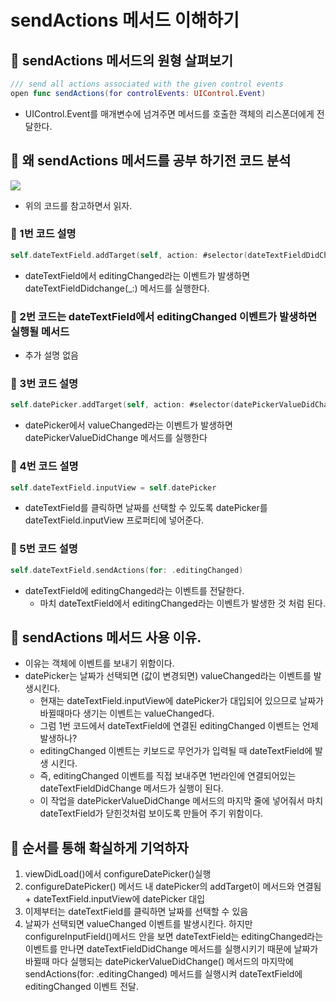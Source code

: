 # sendActions 메서드 이해하기

## 🍎 sendActions 메서드의 원형 살펴보기
```swift
/// send all actions associated with the given control events
open func sendActions(for controlEvents: UIControl.Event)
```
- UIControl.Event를 매개변수에 넘겨주면 메서드를 호출한 객체의 리스폰더에게 전달한다. 

## 🍎 왜 sendActions 메서드를 공부 하기전 코드 분석
![](https://i.imgur.com/Y76O7Vb.png)
- 위의 코드를 참고하면서 읽자.
### 📖 1번 코드 설명
```swift
self.dateTextField.addTarget(self, action: #selector(dateTextFieldDidChange(_:)), for: .editingChanged)
```
- dateTextField에서 editingChanged라는 이벤트가 발생하면 dateTextFieldDidchange(_:) 메서드를 실행한다.
### 📖 2번 코드는 dateTextField에서 editingChanged 이벤트가 발생하면 실행될 메서드
- 추가 설명 없음
### 📖 3번 코드 설명
```swift
self.datePicker.addTarget(self, action: #selector(datePickerValueDidChange(_:)), for: .valueChanged)
```
- datePicker에서 valueChanged라는 이벤트가 발생하면 datePickerValueDidChange 메서드를 실행한다
### 📖 4번 코드 설명
```swift
self.dateTextField.inputView = self.datePicker
```
- dateTextField를 클릭하면 날짜를 선택할 수 있도록 datePicker를 dateTextField.inputView 프로퍼티에 넣어준다.
### 📖 5번 코드 설명
```swift
self.dateTextField.sendActions(for: .editingChanged)
```
- dateTextField에 editingChanged라는 이벤트를 전달한다.
    - 마치 dateTextField에서 editingChanged라는 이벤트가 발생한 것 처럼 된다.

## 🍎 sendActions 메서드 사용 이유.
- 이유는 객체에 이벤트를 보내기 위함이다.
- datePicker는 날짜가 선택되면 (값이 변경되면) valueChanged라는 이벤트를 발생시킨다.
    - 현재는 dateTextField.inputView에 datePicker가 대입되어 있으므로 날짜가 바뀔때마다 생기는 이벤트는 valueChanged다.
    - 그럼 1번 코드에서 dateTextField에 연결된 editingChanged 이벤트는 언제 발생하나?
    - editingChanged 이벤트는 키보드로 무언가가 입력될 때 dateTextField에 발생 시킨다.
    - 즉, editingChanged 이벤트를 직접 보내주면 1번라인에 연결되어있는 dateTextFieldDidChange 메서드가 실행이 된다.
    - 이 작업을 datePickerValueDidChange 메서드의 마지막 줄에 넣어줘서 마치 dateTextField가 닫힌것처럼 보이도록 만들어 주기 위함이다.

## 🍎 순서를 통해 확실하게 기억하자
1. viewDidLoad()에서 configureDatePicker()실행
2. configureDatePicker() 메서드 내 datePicker의 addTarget이 메서드와 연결됨 + dateTextField.inputView에 datePicker 대입
3. 이제부터는 dateTextField를 클릭하면 날짜를 선택할 수 있음
4. 날짜가 선택되면 valueChanged 이벤트를 발생시킨다. 하지만 configureInputField()메서드 안을 보면 dateTextField는 editingChanged라는 이벤트를 만나면 dateTextFieldDidChange 메서드를 실행시키기 때문에 날짜가 바뀔때 마다 실행되는 datePickerValueDidChange() 메서드의 마지막에 sendActions(for: .editingChanged) 메서드를 실행시켜 dateTextField에 editingChanged 이벤트 전달.

